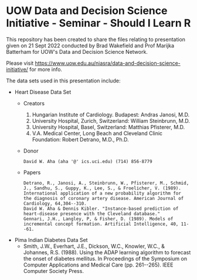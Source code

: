 # UOW Data and Decision Science Initiative - Seminar - Should I Learn R
This repository has been created to share the files relating to presentation given on 21 Sept 2022
conducted by Brad Wakefield and Prof Marijka Batterham for UOW's Data and Decision Science Network.

Please visit https://www.uow.edu.au/niasra/data-and-decision-science-initiative/ for more info. 

The data sets used in this presentation include:
* Heart Disease Data Set
  - Creators
      1. Hungarian Institute of Cardiology. Budapest: Andras Janosi, M.D.
      2. University Hospital, Zurich, Switzerland: William Steinbrunn, M.D.
      3. University Hospital, Basel, Switzerland: Matthias Pfisterer, M.D.
      4. V.A. Medical Center, Long Beach and Cleveland Clinic Foundation: Robert Detrano, M.D., Ph.D.
  - Donor
  
        David W. Aha (aha '@' ics.uci.edu) (714) 856-8779
  - Papers
  
        Detrano, R., Janosi, A., Steinbrunn, W., Pfisterer, M., Schmid, J., Sandhu, S., Guppy, K., Lee, S., & Froelicher, V. (1989). International application of a new probability algorithm for the diagnosis of coronary artery disease. American Journal of Cardiology, 64,304--310.
        David W. Aha & Dennis Kibler. "Instance-based prediction of heart-disease presence with the Cleveland database."
        Gennari, J.H., Langley, P, & Fisher, D. (1989). Models of incremental concept formation. Artificial Intelligence, 40, 11--61.

* Pima Indian Diabetes Data Set
    - Smith, J.W., Everhart, J.E., Dickson, W.C., Knowler, W.C., & Johannes, R.S. (1988). Using the ADAP learning algorithm to forecast the onset of diabetes mellitus. In Proceedings of the Symposium on Computer Applications and Medical Care (pp. 261--265). IEEE Computer Society Press.
